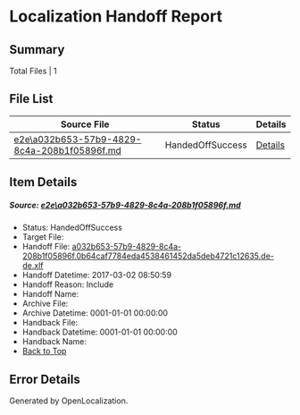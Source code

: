 # <a name='report-top'></a> Localization Handoff Report

## Summary
 Total Files | 1

## File List
 Source File | Status | Details 
 ----------- | ------ | ------- 
 [e2e\a032b653-57b9-4829-8c4a-208b1f05896f.md](https://github.com/OpenLocalizationTestOrg/ol-test4/blob/36c097eb2d2f8acea4c3bf5c8863f81c31c96d6b/e2e/a032b653-57b9-4829-8c4a-208b1f05896f.md) | HandedOffSuccess | [Details](#93f28265ea6d4e20bffc9a470c6ace935cb3305e1)

## Item Details
##### <a name='93f28265ea6d4e20bffc9a470c6ace935cb3305e1'></a> Source: [e2e\a032b653-57b9-4829-8c4a-208b1f05896f.md](https://github.com/OpenLocalizationTestOrg/ol-test4/blob/36c097eb2d2f8acea4c3bf5c8863f81c31c96d6b/e2e/a032b653-57b9-4829-8c4a-208b1f05896f.md)
* Status: HandedOffSuccess
* Target File: 
* Handoff File: [a032b653-57b9-4829-8c4a-208b1f05896f.0b64caf7784eda4538461452da5deb4721c12635.de-de.xlf](https://github.com/OpenLocalizationTestOrg/ol-test4-handoff/blob/a2dd54e7ec2ce197a98f6fbba40e8960737b6353/ol-handoff/OpenLocalizationTestOrg/ol-test4-dede/xinjiang/ht/a032b653-57b9-4829-8c4a-208b1f05896f.0b64caf7784eda4538461452da5deb4721c12635.de-de.xlf)
* Handoff Datetime: 2017-03-02 08:50:59
* Handoff Reason: Include
* Handoff Name: 
* Archive File: 
* Archive Datetime: 0001-01-01 00:00:00
* Handback File: 
* Handback Datetime: 0001-01-01 00:00:00
* Handback Name: 
* [Back to Top](#report-top)


## Error Details

Generated by OpenLocalization.
